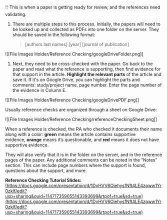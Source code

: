 
<aside>
🖱️ This is when a paper is getting ready for review, and the references need validating.

</aside>

1. There are multiple steps to this process. Initially, the papers will need to be looked up and collected as PDFs into one folder on the server. They should be saved in the following format:
    
    > [authors last names]  [year] [journal of publication]
    > 

![[File Images Holder/Reference Checking/googleDriveFolder.png]]
1. Next, they need to be cross-checked with the paper. Go back to the paper and read what the reference is supporting, then find evidence for that support in the article. **Highlight the relevant parts** of the article and save it. If it's on Google Drive, you can highlight the parts and comments: study/project name, page number. Enter the page number of the evidence in Column E.

![[File Images Holder/Reference Checking/googleDrivePDF.png]]

Usually reference checks are organized through a sheet on Google Drive:

![[File Images Holder/Reference Checking/referenceCheckingSheet.png]]

When a reference is checked, the RA who checked it documents their name along with a color: **green** means the article contains supportive evidence, **orange** means it’s questionable, and **red** means it does not have supportive evidence.

They will also verify that it is in the folder on the server, and in the reference pages of the paper. Any additional comments can be noted in the “Notes” section. This can include page numbers where the support is found, questions about the support, and more.

**Reference Checking Tutorial Slides:** [https://docs.google.com/presentation/d/1DvHVV6OiehysfNft4LE4zpww1Yr0zklf/edit?usp=sharing&ouid=114717359055143393699&rtpof=true&sd=true](https://docs.google.com/presentation/d/1DvHVV6OiehysfNft4LE4zpww1Yr0zklf/edit?usp=sharing&ouid=114717359055143393699&rtpof=true&sd=true)